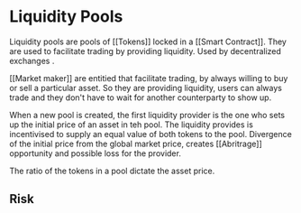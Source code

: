 # Liquidity Pools
Liquidity pools are pools of [[Tokens]] locked in a [[Smart Contract]]. They are used to facilitate trading by providing liquidity.
Used by decentralized exchanges .

[[Market maker]] are entitied that facilitate trading, by always willing to buy or sell a particular asset. So they are providing liquidity, users can always trade and they don't have to wait for another counterparty to show up.

When a new pool is created, the first liquidity provider is the one who sets up the initial price of an asset in teh pool. The liquidity provides is incentivised to supply an equal value of both tokens to the pool. Divergence of the initial price from the global market price, creates [[Abritrage]] opportunity and possible loss for the provider.

The ratio of the tokens in a pool dictate the asset price.

## Risk